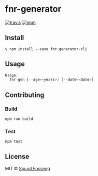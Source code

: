 # fnr-generator

[![travis][travis-image]][travis-url]
[![npm][npm-image]][npm-url]

[travis-image]: https://img.shields.io/travis/laat/fnr.js.svg?style=flat
[travis-url]: https://travis-ci.org/laat/fnr.js
[npm-image]: https://img.shields.io/npm/v/fnr-generator-cli.svg?style=flat
[npm-url]: https://npmjs.org/package/fnr-generator-cli

## Install

```
$ npm install --save fnr-generator-cli
```

## Usage

```js
Usage:
  fnr-gen [--age=<years>] [--date=<date>]
```

## Contributing

### Build

```js
npm run build
```

### Test

```js
npm test
```

## License

MIT © [Sigurd Fosseng](https://github.com/laat)
